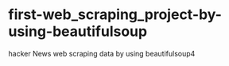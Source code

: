 # first-web_scraping_project-by-using-beautifulsoup
hacker News web scraping data by using beautifulsoup4
